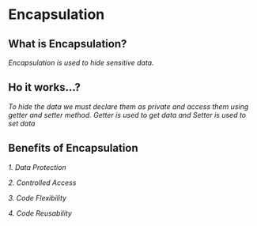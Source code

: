 # Encapsulation

## What is Encapsulation?
*Encapsulation is used to hide sensitive data.* 

## Ho it works...?
*To hide the data we must declare them as private and access them using getter and setter method.*
*Getter is used to get data and*
*Setter is used to set data*

## Benefits of Encapsulation
*1. Data Protection*

*2. Controlled Access*

*3. Code Flexibility*

*4. Code Reusability*
